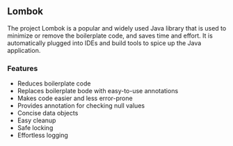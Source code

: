 ## Lombok

The project Lombok is a popular and widely used Java library that is used to minimize or remove the boilerplate code, and saves time and effort. It is automatically plugged into IDEs and build tools to spice up the Java application.

### Features

- Reduces boilerplate code
- Replaces boilerplate bode with easy-to-use annotations
- Makes code easier and less error-prone
- Provides annotation for checking null values
- Concise data objects
- Easy cleanup
- Safe locking
- Effortless logging
